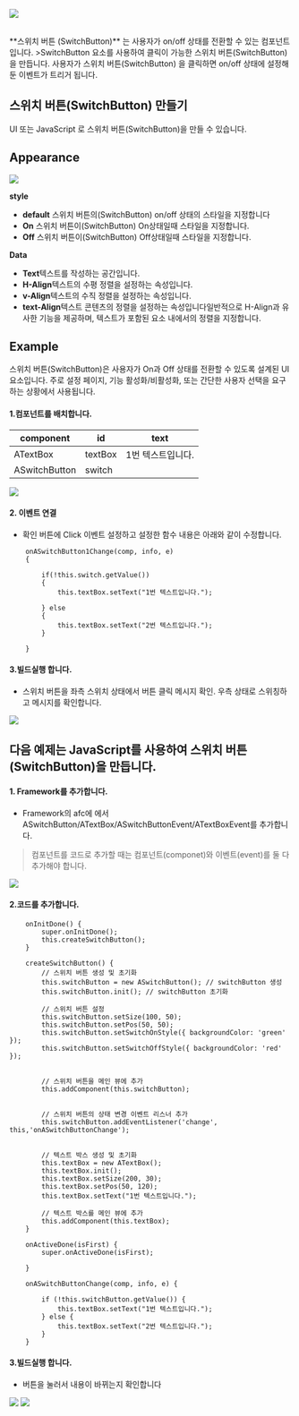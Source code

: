 ![](https://wikidocs.net/images/page/24818/switchbtn-comp-00.png) 

<br />
**스위치 버튼 (SwitchButton)** 는 사용자가 on/off 상태를 전환할 수 있는 컴포넌트입니다.
>SwitchButton 요소를 사용하여 클릭이 가능한 스위치 버튼(SwitchButton) 을 만듭니다.
  사용자가 스위치 버튼(SwitchButton) 을 클릭하면   on/off  상태에 설정해둔 이벤트가 트리거 됩니다.
  

## 스위치 버튼(SwitchButton) 만들기<br />
 UI 또는 JavaScript 로 스위치 버튼(SwitchButton)을 만들 수 있습니다.<br />

## Appearance
![](https://wikidocs.net/images/page/24818/switchbtn-ex-002.png)

**style**

* **default** 스위치 버튼의(SwitchButton) on/off 상태의 스타일을 지정합니다<br />
* **On** 스위치 버튼이(SwitchButton) On상태일때 스타일을 지정합니다.<br />
* **Off** 스위치 버튼이(SwitchButton) Off상태일때 스타일을 지정합니다.<br />

**Data**

* **Text**텍스트를 작성하는 공간입니다.
* **H-Align**텍스트의 수평 정렬을 설정하는 속성입니다.
* **v-Align**텍스트의 수직 정렬을 설정하는 속성입니다.
* **text-Align**텍스트 콘텐츠의 정렬을 설정하는 속성입니다일반적으로 H-Align과 유사한 기능을 제공하며, 텍스트가 포함된 요소 내에서의 정렬을 지정합니다.
 
## Example
스위치 버튼(SwitchButton)은 사용자가 On과 Off 상태를 전환할 수 있도록 설계된 UI 요소입니다. 주로 설정 페이지, 기능 활성화/비활성화, 또는 간단한 사용자 선택을 요구하는 상황에서 사용됩니다.
 

#### 1.컴포넌트를 배치합니다.

| component  | id | text |
| -------- | -------- | -------- |
| ATextBox     |   textBox   | 1번 텍스트입니다. |
| ASwitchButton     | switch     |      |



![](https://wikidocs.net/images/page/24818/switchbtn-ex-01.png)


#### 2. 이벤트 연결

 - 확인 버튼에 Click 이벤트 설정하고 설정한 함수 내용은 아래와 같이 수정합니다.


```
	onASwitchButton1Change(comp, info, e)
	{

        if(!this.switch.getValue())
        {
            this.textBox.setText("1번 텍스트입니다.");

        } else 
        {
            this.textBox.setText("2번 텍스트입니다.");
        }

	}
```

#### 3.빌드실행 합니다.

* 스위치 버튼을 좌측 스위치 상태에서  버튼 클릭 메시지 확인. 우측 상태로 스위칭하고 메시지를 확인합니다.

![](https://wikidocs.net/images/page/24818/switchbtn-ex-02.png)

## 다음  예제는 JavaScript를 사용하여 스위치 버튼(SwitchButton)을 만듭니다.

#### 1. Framework를 추가합니다.

* Framework의 afc에 에서 ASwitchButton/ATextBox/ASwitchButtonEvent/ATextBoxEvent를 추가합니다.
 
>컴포넌트를 코드로 추가할 때는 컴포넌트(componet)와 이벤트(event)를 둘 다 추가해야 합니다.

![](https://wikidocs.net/images/page/24818/switchbutton-ex-05.png)

#### 2.코드를 추가합니다.
```
    onInitDone() {
        super.onInitDone();
        this.createSwitchButton();
    }

    createSwitchButton() {
        // 스위치 버튼 생성 및 초기화
        this.switchButton = new ASwitchButton(); // switchButton 생성
        this.switchButton.init(); // switchButton 초기화

        // 스위치 버튼 설정
        this.switchButton.setSize(100, 50);
        this.switchButton.setPos(50, 50);
        this.switchButton.setSwitchOnStyle({ backgroundColor: 'green' });
        this.switchButton.setSwitchOffStyle({ backgroundColor: 'red' });
        

        // 스위치 버튼을 메인 뷰에 추가
        this.addComponent(this.switchButton);
        

        // 스위치 버튼의 상태 변경 이벤트 리스너 추가
        this.switchButton.addEventListener('change', this,'onASwitchButtonChange');


        // 텍스트 박스 생성 및 초기화
        this.textBox = new ATextBox();
        this.textBox.init();
        this.textBox.setSize(200, 30);
        this.textBox.setPos(50, 120);
        this.textBox.setText("1번 텍스트입니다.");

        // 텍스트 박스를 메인 뷰에 추가
        this.addComponent(this.textBox);
    }

    onActiveDone(isFirst) {
        super.onActiveDone(isFirst);
        
    }

    onASwitchButtonChange(comp, info, e) {
        
        if (!this.switchButton.getValue()) {
            this.textBox.setText("1번 텍스트입니다.");
        } else {
            this.textBox.setText("2번 텍스트입니다.");
        }
    }

```

#### 3.빌드실행 합니다.
* 버튼을 눌러서 내용이 바뀌는지 확인합니다

![](https://wikidocs.net/images/page/24818/switchbtn-ex-01.png)
![](https://wikidocs.net/images/page/24818/switchbtn-ex-02.png)